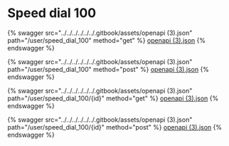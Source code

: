 # Speed dial 100

{% swagger src="../../../../../../.gitbook/assets/openapi (3).json" path="/user/speed_dial_100" method="get" %}
[openapi (3).json](<../../../../../../.gitbook/assets/openapi (3).json>)
{% endswagger %}

{% swagger src="../../../../../../.gitbook/assets/openapi (3).json" path="/user/speed_dial_100" method="post" %}
[openapi (3).json](<../../../../../../.gitbook/assets/openapi (3).json>)
{% endswagger %}

{% swagger src="../../../../../../.gitbook/assets/openapi (3).json" path="/user/speed_dial_100/{id}" method="get" %}
[openapi (3).json](<../../../../../../.gitbook/assets/openapi (3).json>)
{% endswagger %}

{% swagger src="../../../../../../.gitbook/assets/openapi (3).json" path="/user/speed_dial_100/{id}" method="post" %}
[openapi (3).json](<../../../../../../.gitbook/assets/openapi (3).json>)
{% endswagger %}
